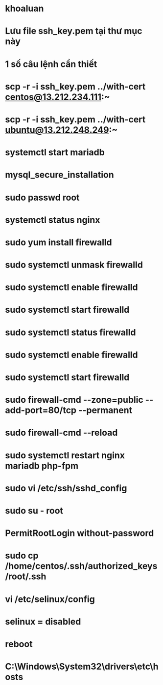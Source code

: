 # khoaluan
# Lưu file ssh_key.pem tại thư mục này

# 1 số câu lệnh cần thiết
# scp -r -i ssh_key.pem ../with-cert centos@13.212.234.111:~
# scp -r -i ssh_key.pem ../with-cert ubuntu@13.212.248.249:~
# systemctl start mariadb
# mysql_secure_installation
# sudo passwd root
# systemctl status nginx
# sudo yum install firewalld
# sudo systemctl unmask firewalld
# sudo systemctl enable firewalld
# sudo systemctl start firewalld
# sudo systemctl status firewalld
# sudo systemctl enable firewalld
# sudo systemctl start firewalld
# sudo firewall-cmd --zone=public --add-port=80/tcp --permanent
# sudo firewall-cmd --reload
# sudo systemctl restart nginx mariadb php-fpm
# 
# sudo vi /etc/ssh/sshd_config
# sudo su - root
# PermitRootLogin without-password
# sudo cp /home/centos/.ssh/authorized_keys /root/.ssh
# 
# vi /etc/selinux/config
# selinux = disabled
# reboot
# 
# C:\Windows\System32\drivers\etc\hosts
